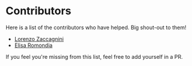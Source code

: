 # Contributors

Here is a list of the contributors who have helped. Big
shout-out to them!

- [Lorenzo Zaccagnini](https://github.com/LorenzoZaccagnini)
- [Elisa Romondia](https://github.com/elisaromondia)

If you feel you're missing from this list, feel free to add yourself in a PR.
